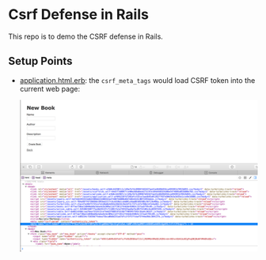 # Csrf Defense in Rails

This repo is to demo the CSRF defense in Rails.

## Setup Points

- [application.html.erb](app/views/layouts/application.html.erb#5): the
  `csrf_meta_tags` would load CSRF token into the current web page:

  ![Token in Header](docs/token_in_header.png)

